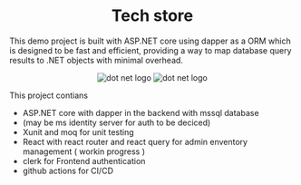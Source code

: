 <h1 align="center">Tech store</h1>

This  demo project is built with ASP.NET core using dapper as a ORM which is designed to be fast and efficient, providing a way to map database query results to .NET objects with minimal overhead.
<p align="center">
    <img src="https://img.shields.io/badge/.NET-5C2D91?style=for-the-badge&logo=.net&logoColor=white" alt="dot net logo" />
    <img src="https://img.shields.io/badge/Microsoft%20SQL%20Server-CC2927?style=for-the-badge&logo=microsoft%20sql%20server&logoColor=white" alt="dot net logo" />
</p>


This project contians

- ASP.NET core with dapper in the backend with mssql database
- (may be ms identity server for auth to be deciced)
- Xunit and moq for unit testing
- React with react router and react query for admin enventory management ( workin progress )
- clerk for Frontend authentication
- github actions for CI/CD
